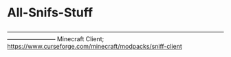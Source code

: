 # All-Snifs-Stuff
————————————————————————————————————————————
Minecraft Client;
https://www.curseforge.com/minecraft/modpacks/sniff-client




